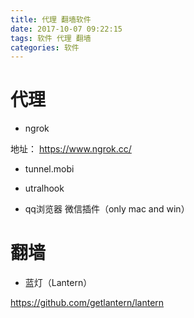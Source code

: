 ```yaml
---
title: 代理 翻墙软件
date: 2017-10-07 09:22:15
tags: 软件 代理 翻墙
categories: 软件
---
```


# 代理

- ngrok

地址： https://www.ngrok.cc/

- tunnel.mobi



- utralhook


- qq浏览器 微信插件（only mac and win）



# 翻墙

- 蓝灯（Lantern）

https://github.com/getlantern/lantern



